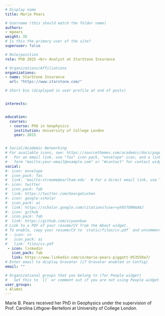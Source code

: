 ```yaml
---
# Display name
title: Marie Pears

# Username (this should match the folder name)
authors:
- mpears
weight: 35
# Is this the primary user of the site?
superuser: false

# Role/position
role: PhD 2015 <br> Analyst at StarStone Insurance

# Organizations/Affiliations
organizations:
- name: StarStone Insurance
  url: "https://www.starstone.com/"

# Short bio (displayed in user profile at end of posts)


interests:


education:
  courses:
  - course: PhD in Geophysics
    institution: University of College London
    year: 2015


# Social/Academic Networking
# For available icons, see: https://sourcethemes.com/academic/docs/page-builder/#icons
#   For an email link, use "fas" icon pack, "envelope" icon, and a link in the
#   form "mailto:your-email@example.com" or "#contact" for contact widget.
social:
#- icon: envelope
#  icon_pack: fas
#  link: 'mailto:streeme@earlham.edu'  # For a direct email link, use "mailto:test@example.org".
#- icon: twitter
#  icon_pack: fab
#  link: https://twitter.com/GeorgeCushen
#- icon: google-scholar
#  icon_pack: ai
#  link: https://scholar.google.com/citations?user=yh957GMAAAAJ
#- icon: github
#  icon_pack: fab
#  link: https://github.com/xiyuanbao
# Link to a PDF of your resume/CV from the About widget.
# To enable, copy your resume/CV to `static/files/cv.pdf` and uncomment the lines below.
# - icon: cv
#   icon_pack: ai
#   link: files/cv.pdf
 - icon: linkedin
   icon_pack: fab
   link: https://www.linkedin.com/in/marie-pears-piggott-953550a7/
# Enter email to display Gravatar (if Gravatar enabled in Config)
email: ""

# Organizational groups that you belong to (for People widget)
#   Set this to `[]` or comment out if you are not using People widget.
user_groups:
- Alumni
---
```


Marie B. Pears received her PhD in Geophysics under the supervision of Prof. Carolina Lithgow-Bertelloni at University of College London. 

